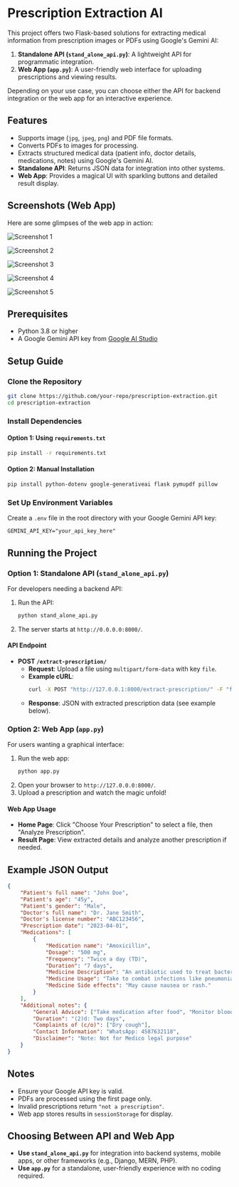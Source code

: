# Prescription Extraction AI

This project offers two Flask-based solutions for extracting medical information from prescription images or PDFs using Google's Gemini AI:
1. **Standalone API (`stand_alone_api.py`)**: A lightweight API for programmatic integration.
2. **Web App (`app.py`)**: A user-friendly web interface for uploading prescriptions and viewing results.

Depending on your use case, you can choose either the API for backend integration or the web app for an interactive experience.

## Features
- Supports image (`jpg`, `jpeg`, `png`) and PDF file formats.
- Converts PDFs to images for processing.
- Extracts structured medical data (patient info, doctor details, medications, notes) using Google's Gemini AI.
- **Standalone API**: Returns JSON data for integration into other systems.
- **Web App**: Provides a magical UI with sparkling buttons and detailed result display.

## Screenshots (Web App)
Here are some glimpses of the web app in action:

![Screenshot 1](Screenshots/1.png)

![Screenshot 2](Screenshots/2.png)

![Screenshot 3](Screenshots/3.png)

![Screenshot 4](Screenshots/4.png)

![Screenshot 5](Screenshots/5.png)

## Prerequisites
- Python 3.8 or higher
- A Google Gemini API key from [Google AI Studio](https://aistudio.google.com/apikey)

## Setup Guide

### Clone the Repository
```bash
git clone https://github.com/your-repo/prescription-extraction.git
cd prescription-extraction
```

### Install Dependencies
#### Option 1: Using `requirements.txt`
```bash
pip install -r requirements.txt
```
#### Option 2: Manual Installation
```bash
pip install python-dotenv google-generativeai flask pymupdf pillow
```

### Set Up Environment Variables
Create a `.env` file in the root directory with your Google Gemini API key:
```env
GEMINI_API_KEY="your_api_key_here"
```

## Running the Project

### Option 1: Standalone API (`stand_alone_api.py`)
For developers needing a backend API:
1. Run the API:
   ```bash
   python stand_alone_api.py
   ```
2. The server starts at `http://0.0.0.0:8000/`.

#### API Endpoint
- **POST `/extract-prescription/`**
  - **Request**: Upload a file using `multipart/form-data` with key `file`.
  - **Example cURL**:
    ```bash
    curl -X POST "http://127.0.0.1:8000/extract-prescription/" -F "file=@test_cases/check.jpg"
    ```
  - **Response**: JSON with extracted prescription data (see example below).

### Option 2: Web App (`app.py`)
For users wanting a graphical interface:
1. Run the web app:
   ```bash
   python app.py
   ```
2. Open your browser to `http://127.0.0.0:8000/`.
3. Upload a prescription and watch the magic unfold!

#### Web App Usage
- **Home Page**: Click "Choose Your Prescription" to select a file, then "Analyze Prescription".
- **Result Page**: View extracted details and analyze another prescription if needed.

## Example JSON Output
```json
{
    "Patient's full name": "John Doe",
    "Patient's age": "45y",
    "Patient's gender": "Male",
    "Doctor's full name": "Dr. Jane Smith",
    "Doctor's license number": "ABC123456",
    "Prescription date": "2023-04-01",
    "Medications": [
        {
            "Medication name": "Amoxicillin",
            "Dosage": "500 mg",
            "Frequency": "Twice a day (TD)",
            "Duration": "7 days",
            "Medicine Description": "An antibiotic used to treat bacterial infections.",
            "Medicine Usage": "Take to combat infections like pneumonia.",
            "Medicine Side effects": "May cause nausea or rash."
        }
    ],
    "Additional notes": {
        "General Advice": ["Take medication after food", "Monitor blood sugar"],
        "Duration": "(2)d: Two days",
        "Complaints of (c/o)": ["Dry cough"],
        "Contact Information": "WhatsApp: 4587632118",
        "Disclaimer": "Note: Not for Medico legal purpose"
    }
}
```

## Notes
- Ensure your Google API key is valid.
- PDFs are processed using the first page only.
- Invalid prescriptions return `"not a prescription"`.
- Web app stores results in `sessionStorage` for display.

## Choosing Between API and Web App
- **Use `stand_alone_api.py`** for integration into backend systems, mobile apps, or other frameworks (e.g., Django, MERN, PHP).
- **Use `app.py`** for a standalone, user-friendly experience with no coding required.